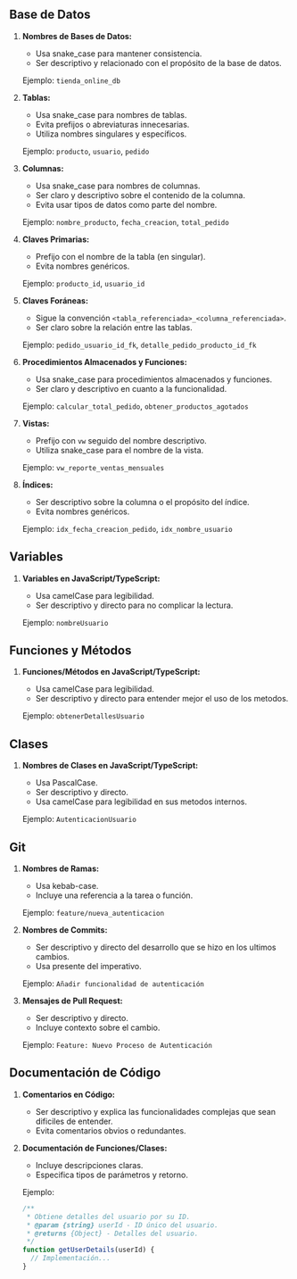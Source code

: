 ## Base de Datos

1. **Nombres de Bases de Datos:**
   - Usa snake_case para mantener consistencia.
   - Ser descriptivo y relacionado con el propósito de la base de datos.

    Ejemplo: `tienda_online_db`

2. **Tablas:**
   - Usa snake_case para nombres de tablas.
   - Evita prefijos o abreviaturas innecesarias.
   - Utiliza nombres singulares y específicos.

    Ejemplo: `producto`, `usuario`, `pedido`

3. **Columnas:**
   - Usa snake_case para nombres de columnas.
   - Ser claro y descriptivo sobre el contenido de la columna.
   - Evita usar tipos de datos como parte del nombre.

    Ejemplo: `nombre_producto`, `fecha_creacion`, `total_pedido`

4. **Claves Primarias:**
   - Prefijo con el nombre de la tabla (en singular).
   - Evita nombres genéricos.

    Ejemplo: `producto_id`, `usuario_id`

5. **Claves Foráneas:**
   - Sigue la convención `<tabla_referenciada>_<columna_referenciada>`.
   - Ser claro sobre la relación entre las tablas.

    Ejemplo: `pedido_usuario_id_fk`, `detalle_pedido_producto_id_fk`

6. **Procedimientos Almacenados y Funciones:**
   - Usa snake_case para procedimientos almacenados y funciones.
   - Ser claro y descriptivo en cuanto a la funcionalidad.

    Ejemplo: `calcular_total_pedido`, `obtener_productos_agotados`

7. **Vistas:**
   - Prefijo con `vw` seguido del nombre descriptivo.
   - Utiliza snake_case para el nombre de la vista.

    Ejemplo: `vw_reporte_ventas_mensuales`

8. **Índices:**
   - Ser descriptivo sobre la columna o el propósito del índice.
   - Evita nombres genéricos.

    Ejemplo: `idx_fecha_creacion_pedido`, `idx_nombre_usuario`

## Variables

1. **Variables en JavaScript/TypeScript:**
   - Usa camelCase para legibilidad.
   - Ser descriptivo y directo para no complicar la lectura.

    Ejemplo: `nombreUsuario`

## Funciones y Métodos

1. **Funciones/Métodos en JavaScript/TypeScript:**
   - Usa camelCase para legibilidad.
   - Ser descriptivo y directo para entender mejor el uso de los metodos.

    Ejemplo: `obtenerDetallesUsuario`

## Clases

1. **Nombres de Clases en JavaScript/TypeScript:**
   - Usa PascalCase.
   - Ser descriptivo y directo.
   - Usa camelCase para legibilidad en sus metodos internos.

    Ejemplo: `AutenticacionUsuario`

## Git

1. **Nombres de Ramas:**
   - Usa kebab-case.
   - Incluye una referencia a la tarea o función.

    Ejemplo: `feature/nueva_autenticacion`

2. **Nombres de Commits:**
   - Ser descriptivo y directo del desarrollo que se hizo en los ultimos cambios.
   - Usa presente del imperativo.

    Ejemplo: `Añadir funcionalidad de autenticación`

3. **Mensajes de Pull Request:**
   - Ser descriptivo y directo.
   - Incluye contexto sobre el cambio.

    Ejemplo: `Feature: Nuevo Proceso de Autenticación`

## Documentación de Código

1. **Comentarios en Código:**
   - Ser descriptivo y explica las funcionalidades complejas que sean dificiles de entender.
   - Evita comentarios obvios o redundantes.

2. **Documentación de Funciones/Clases:**
   - Incluye descripciones claras.
   - Especifica tipos de parámetros y retorno.

    Ejemplo:

    ```typescript
    /**
     * Obtiene detalles del usuario por su ID.
     * @param {string} userId - ID único del usuario.
     * @returns {Object} - Detalles del usuario.
     */
    function getUserDetails(userId) {
      // Implementación...
    }
    ```
